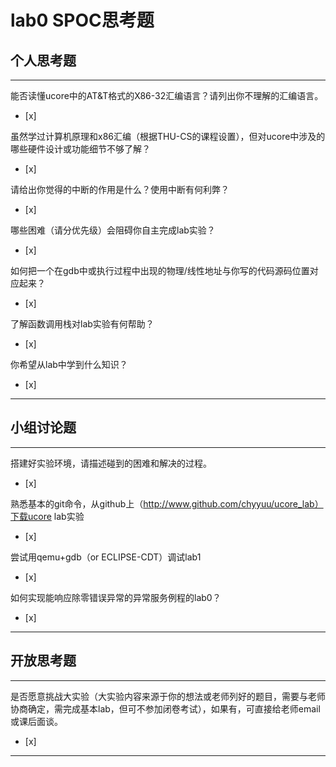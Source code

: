 # lab0 SPOC思考题

## 个人思考题

---

能否读懂ucore中的AT&T格式的X86-32汇编语言？请列出你不理解的汇编语言。
- [x]  

>  

虽然学过计算机原理和x86汇编（根据THU-CS的课程设置），但对ucore中涉及的哪些硬件设计或功能细节不够了解？
- [x]  

>   

请给出你觉得的中断的作用是什么？使用中断有何利弊？
- [x]  

>   

哪些困难（请分优先级）会阻碍你自主完成lab实验？
- [x]  

>   

如何把一个在gdb中或执行过程中出现的物理/线性地址与你写的代码源码位置对应起来？
- [x]  

>   

了解函数调用栈对lab实验有何帮助？
- [x]  

>   

你希望从lab中学到什么知识？
- [x]  

>   

---

## 小组讨论题

---

搭建好实验环境，请描述碰到的困难和解决的过程。
- [x]  

> 

熟悉基本的git命令，从github上（http://www.github.com/chyyuu/ucore_lab）下载ucore lab实验
- [x]  

> 

尝试用qemu+gdb（or ECLIPSE-CDT）调试lab1
- [x]  

> 

如何实现能响应除零错误异常的异常服务例程的lab0？
- [x]  

> 

---

## 开放思考题

---

是否愿意挑战大实验（大实验内容来源于你的想法或老师列好的题目，需要与老师协商确定，需完成基本lab，但可不参加闭卷考试），如果有，可直接给老师email或课后面谈。
- [x]  

>  

---
